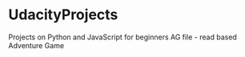 # UdacityProjects
Projects on Python and JavaScript for beginners
AG file  - read based Adventure Game
